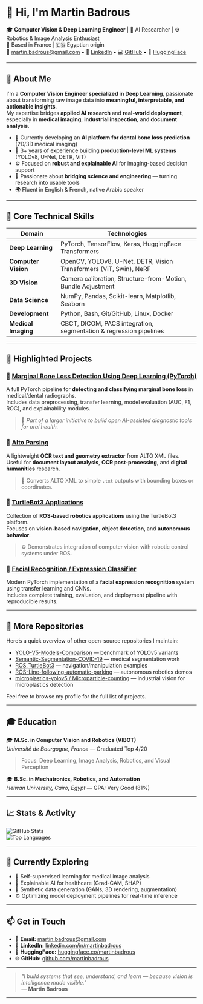 # 👋 Hi, I'm Martin Badrous

🎓 **Computer Vision & Deep Learning Engineer** | 🧠 AI Researcher | ⚙️ Robotics & Image Analysis Enthusiast  
📍 Based in France | 🇪🇬 Egyptian origin  
📧 martin.badrous@gmail.com • 🔗 [LinkedIn](https://linkedin.com/in/martinbadrous) • 💻 [GitHub](https://github.com/martinbadrous) • 🤗 [HuggingFace](https://huggingface.co/martinbadrous)

---

## 🧭 About Me

I'm a **Computer Vision Engineer specialized in Deep Learning**, passionate about transforming raw image data into **meaningful, interpretable, and actionable insights**.  
My expertise bridges **applied AI research** and **real-world deployment**, especially in **medical imaging**, **industrial inspection**, and **document analysis**.

- 🧬 Currently developing an **AI platform for dental bone loss prediction** (2D/3D medical imaging)
- 🧠 3+ years of experience building **production-level ML systems** (YOLOv8, U-Net, DETR, ViT)
- ⚙️ Focused on **robust and explainable AI** for imaging-based decision support
- 🧩 Passionate about **bridging science and engineering** — turning research into usable tools
- 🌍 Fluent in English & French, native Arabic speaker

---

## 🧰 Core Technical Skills

| Domain          | Technologies |
|-----------------|-------------|
| **Deep Learning**   | PyTorch, TensorFlow, Keras, HuggingFace Transformers |
| **Computer Vision** | OpenCV, YOLOv8, U-Net, DETR, Vision Transformers (ViT, Swin), NeRF |
| **3D Vision**       | Camera calibration, Structure-from-Motion, Bundle Adjustment |
| **Data Science**    | NumPy, Pandas, Scikit-learn, Matplotlib, Seaborn |
| **Development**     | Python, Bash, Git/GitHub, Linux, Docker |
| **Medical Imaging** | CBCT, DICOM, PACS integration, segmentation & regression pipelines |

---

## 🚀 Highlighted Projects

### 🦷 [Marginal Bone Loss Detection Using Deep Learning (PyTorch)](https://github.com/martinbadrous/Marginal-Bone-Loss-Detection-Using-Deep-Learning-PyTorch)  
A full PyTorch pipeline for **detecting and classifying marginal bone loss** in medical/dental radiographs.  
Includes data preprocessing, transfer learning, model evaluation (AUC, F1, ROC), and explainability modules.

> 🔬 *Part of a larger initiative to build open AI-assisted diagnostic tools for oral health.*

### 📜 [Alto Parsing](https://github.com/martinbadrous/Alto_parsing)  
A lightweight **OCR text and geometry extractor** from ALTO XML files.  
Useful for **document layout analysis**, **OCR post-processing**, and **digital humanities** research.

> 🧩 Converts ALTO XML to simple `.txt` outputs with bounding boxes or coordinates.

### 🤖 [TurtleBot3 Applications](https://github.com/martinbadrous/Turtlebot3_applications)  
Collection of **ROS-based robotics applications** using the TurtleBot3 platform.  
Focuses on **vision-based navigation**, **object detection**, and **autonomous behavior**.

> ⚙️ Demonstrates integration of computer vision with robotic control systems under ROS.

### 🧬 [Facial Recognition / Expression Classifier](https://github.com/martinbadrous/Facial-Recognition)  
Modern PyTorch implementation of a **facial expression recognition** system using transfer learning and CNNs.  
Includes complete training, evaluation, and deployment pipeline with reproducible results.

---

## 📂 More Repositories

Here’s a quick overview of other open-source repositories I maintain:  
- [YOLO-V5-Models-Comparison](https://github.com/martinbadrous/YOLO-V5-Models-Comparison) — benchmark of YOLOv5 variants  
- [Semantic-Segmentation-COVID-19](https://github.com/martinbadrous/Semantic-Segmentation-COVID-19) — medical segmentation work  
- [ROS_TurtleBot3](https://github.com/martinbadrous/ROS_TurtleBot3) — navigation/manipulation examples  
- [ROS-Line-following-automatic-parking](https://github.com/martinbadrous/ROS-Line-following-automatic-parking) — autonomous robotics demos  
- [microplastics-yolov5 / Microparticle-counting](https://github.com/martinbadrous/microplastics-yolov5) — industrial vision for microplastics detection

Feel free to browse my profile for the full list of projects.

---

## 🎓 Education

🎓 **M.Sc. in Computer Vision and Robotics (VIBOT)**  
*Université de Bourgogne, France* — Graduated Top 4/20  
> Focus: Deep Learning, Image Analysis, Robotics, and Visual Perception

🎓 **B.Sc. in Mechatronics, Robotics, and Automation**  
*Helwan University, Cairo, Egypt* — GPA: Very Good (81%)  

---

## 📈 Stats & Activity

![GitHub Stats](https://github-readme-stats.vercel.app/api?username=martinbadrous&show_icons=true&theme=radical)  
![Top Languages](https://github-readme-stats.vercel.app/api/top-langs/?username=martinbadrous&layout=compact&theme=radical)

---

## 🌱 Currently Exploring

- 🧩 Self-supervised learning for medical image analysis  
- 🧠 Explainable AI for healthcare (Grad-CAM, SHAP)  
- 🧬 Synthetic data generation (GANs, 3D rendering, augmentation)  
- ⚙️ Optimizing model deployment pipelines for real-time inference  

---

## 📫 Get in Touch

- 📧 **Email:** martin.badrous@gmail.com  
- 💼 **LinkedIn:** [linkedin.com/in/martinbadrous](https://linkedin.com/in/martinbadrous)  
- 🤗 **HuggingFace:** [huggingface.co/martinbadrous](https://huggingface.co/martinbadrous)  
- 🌐 **GitHub:** [github.com/martinbadrous](https://github.com/martinbadrous)

---

> _"I build systems that see, understand, and learn — because vision is intelligence made visible."_  
> — **Martin Badrous**

---
